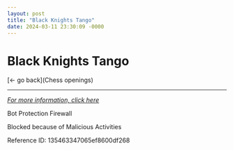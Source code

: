 ```yaml
---
layout: post
title: "Black Knights Tango"
date: 2024-03-11 23:30:09 -0000
---
```

Black Knights Tango
==============

[<- go back](Chess openings)
***
*[For more information, click here](https://www.thechesswebsite.com/black-knights-tango/)*

Bot Protection Firewall

Blocked because of Malicious Activities

Reference ID: 135463347065ef8600df268

